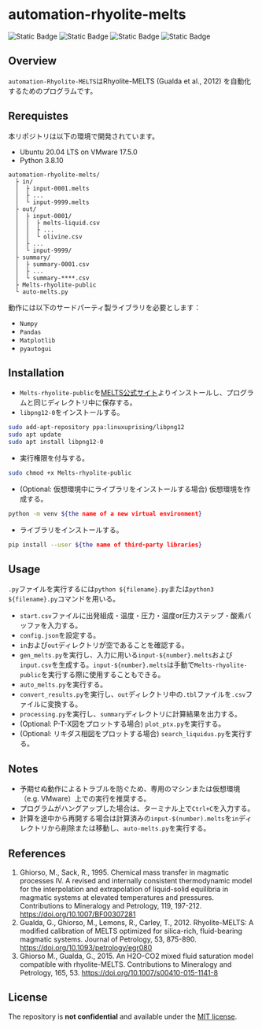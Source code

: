 # automation-rhyolite-melts

![Static Badge](https://img.shields.io/badge/rhyolite--MELTS-1.2.0-blue?style=flat-square&logo=rhyolite-melts)
![Static Badge](https://img.shields.io/badge/Ubuntu-20.04_LTS-blue?style=flat-square&logo=Ubuntu)
![Static Badge](https://img.shields.io/badge/Python-3.8-blue?style=flat-square&logo=python)
![Static Badge](https://img.shields.io/badge/License-MIT-blue?style=flat-square)

## Overview
`automation-Rhyolite-MELTS`はRhyolite-MELTS (Gualda et al., 2012) を自動化するためのプログラムです。

## Rerequistes
本リポジトリは以下の環境で開発されています。

- Ubuntu 20.04 LTS on VMware 17.5.0
- Python 3.8.10

```
automation-rhyolite-melts/
  ├ in/
  │  ├ input-0001.melts
  │  ├ ...
  │  └ input-9999.melts
  ├ out/
  │  ├ input-0001/
  │  │  ├ melts-liquid.csv
  │  │  ├ ...
  │  │  └ olivine.csv
  │  ├ ...
  │  └ input-9999/
  ├ summary/
  │  ├ summary-0001.csv
  │  ├ ...
  │  └ summary-****.csv
  ├ Melts-rhyolite-public
  └ auto-melts.py
```

動作には以下のサードパーティ製ライブラリを必要とします：

- `Numpy`
- `Pandas`
- `Matplotlib`
- `pyautogui`

## Installation
- `Melts-rhyolite-public`を[MELTS公式サイト](https://melts.ofm-research.org/unix.html)よりインストールし、プログラムと同じディレクトリ中に保存する。
- `libpng12-0`をインストールする。
```bash
sudo add-apt-repository ppa:linuxuprising/libpng12
sudo apt update
sudo apt install libpng12-0
```
- 実行権限を付与する。
```bash
sudo chmod +x Melts-rhyolite-public
```
- (Optional: 仮想環境中にライブラリをインストールする場合) 仮想環境を作成する。
```bash
python -m venv ${the name of a new virtual environment}
```

- ライブラリをインストールする。
```bash
pip install --user ${the name of third-party libraries}
```

## Usage

`.py`ファイルを実行するには`python ${filename}.py`または`python3 ${filename}.py`コマンドを用いる。

- `start.csv`ファイルに出発組成・温度・圧力・温度or圧力ステップ・酸素バッファを入力する。
- `config.json`を設定する。
- `in`および`out`ディレクトリが空であることを確認する。
- `gen_melts.py`を実行し、入力に用いる`input-${number}.melts`および`input.csv`を生成する。`input-${number}.melts`は手動で`Melts-rhyolite-public`を実行する際に使用することもできる。
- `auto_melts.py`を実行する。
- `convert_results.py`を実行し、`out`ディレクトリ中の`.tbl`ファイルを`.csv`ファイルに変換する。
- `processing.py`を実行し、`summary`ディレクトリに計算結果を出力する。
- (Optional: P-T-X図をプロットする場合) `plot_ptx.py`を実行する。
- (Optional: リキダス相図をプロットする場合) `search_liquidus.py`を実行する。

## Notes
- 予期せぬ動作によるトラブルを防ぐため、専用のマシンまたは仮想環境（e.g. VMware）上での実行を推奨する。
- プログラムがハングアップした場合は、ターミナル上で`Ctrl+C`を入力する。
- 計算を途中から再開する場合は計算済みの`input-$(number).melts`を`in`ディレクトリから削除または移動し、`auto-melts.py`を実行する。

## References
1. Ghiorso, M., Sack, R., 1995. Chemical mass transfer in magmatic processes IV. A revised and internally consistent thermodynamic model for the interpolation and extrapolation of liquid-solid equilibria in magmatic systems at elevated temperatures and pressures. Contributions to Mineralogy and Petrology, 119, 197-212. https://doi.org/10.1007/BF00307281
1. Gualda, G., Ghiorso, M., Lemons, R., Carley, T., 2012. Rhyolite-MELTS: A modified calibration of MELTS optimized for silica-rich, fluid-bearing magmatic systems. Journal of Petrology, 53, 875-890. https://doi.org/10.1093/petrology/egr080
1. Ghiorso M., Gualda, G., 2015. An H2O-CO2 mixed fluid saturation model compatible with rhyolite-MELTS. Contributions to Mineralogy and Petrology, 165, 53. https://doi.org/10.1007/s00410-015-1141-8

## License
The repository is **not confidential** and available under the [MIT license](https://opensource.org/license/mit/).